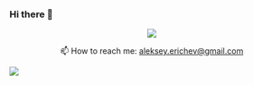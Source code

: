 ### Hi there 👋


<p align='center'>
   <a href="https://t.me">
       <img src="https://img.shields.io/badge/Telegram-2CA5E0?style=for-the-badge&logo=telegram&logoColor=white"/>
   </a>
<p align='center'>
   📫 How to reach me: <a href='mailto:aleksey.erichev@gmail.com'>aleksey.erichev@gmail.com</a>
</p>


<a>
<img src="https://img.shields.io/badge/Python-3776AB?style=for-the-badge&logo=python&logoColor=white" />
</a>


<!--
**Amudah41/Amudah41** is a ✨ _special_ ✨ repository because its `README.md` (this file) appears on your GitHub profile.

Here are some ideas to get you started:

- 🔭 I’m currently working on ...
- 🌱 I’m currently learning ...
- 👯 I’m looking to collaborate on ...
- 🤔 I’m looking for help with ...
- 💬 Ask me about ...
- 📫 How to reach me: ...
- 😄 Pronouns: ...
- ⚡ Fun fact: ...
<img src="{https://img.shields.io/badge/Python-3776AB?style=for-the-badge&logo=python&logoColor=white}" />
-->
